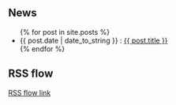## News
<div>
<ul class="posts">
	{% for post in site.posts %}
	<li>
		<span>{{ post.date | date_to_string }} : </span>
		<a href="{{ post.url }}" title="{{ post.title }}">{{ post.title }}</a>
	</li>
	{% endfor %}
</ul>
</div>

## RSS flow
<div>
<a href="https://mantisbt-plugins.github.io/traceability/atom.xml">RSS flow link</a>
</div>